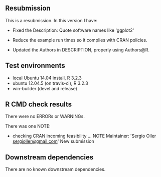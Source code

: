 ## Resubmission
This is a resubmission. In this version I have:

* Fixed the Description: Quote software names like 'ggplot2'

* Reduce the example run times so it complies with CRAN policies.

* Updated the Authors in DESCRIPTION, properly using Authors@R.

## Test environments
* local Ubuntu 14.04 install, R 3.2.3
* ubuntu 12.04.5 (on travis-ci), R 3.2.3
* win-builder (devel and release)

## R CMD check results
There were no ERRORs or WARNINGs. 

There was one NOTE:

* checking CRAN incoming feasibility ... NOTE
Maintainer: 'Sergio Oller <sergioller@gmail.com>'
New submission


## Downstream dependencies
There are no known downstream dependencies.
